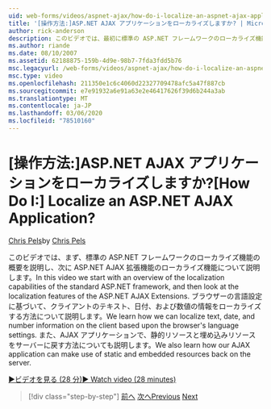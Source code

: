 ```yaml
---
uid: web-forms/videos/aspnet-ajax/how-do-i-localize-an-aspnet-ajax-application
title: '[操作方法:]ASP.NET AJAX アプリケーションをローカライズしますか? | Microsoft Docs'
author: rick-anderson
description: このビデオでは、最初に標準の ASP.NET フレームワークのローカライズ機能の概要を説明し、次に、のローカライズ機能について説明します。
ms.author: riande
ms.date: 08/10/2007
ms.assetid: 62188875-159b-4d9e-98b7-7fda3fdd5b76
msc.legacyurl: /web-forms/videos/aspnet-ajax/how-do-i-localize-an-aspnet-ajax-application
msc.type: video
ms.openlocfilehash: 211350e1c6c4060d22327709478afc5a47f887cb
ms.sourcegitcommit: e7e91932a6e91a63e2e46417626f39d6b244a3ab
ms.translationtype: MT
ms.contentlocale: ja-JP
ms.lasthandoff: 03/06/2020
ms.locfileid: "78510160"
---
```

# <a name="how-do-i-localize-an-aspnet-ajax-application"></a><span data-ttu-id="e6ef8-104">[操作方法:]ASP.NET AJAX アプリケーションをローカライズしますか?</span><span class="sxs-lookup"><span data-stu-id="e6ef8-104">[How Do I:] Localize an ASP.NET AJAX Application?</span></span>

<span data-ttu-id="e6ef8-105">[Chris Pels](https://twitter.com/chrispels)</span><span class="sxs-lookup"><span data-stu-id="e6ef8-105">by [Chris Pels](https://twitter.com/chrispels)</span></span>

<span data-ttu-id="e6ef8-106">このビデオでは、まず、標準の ASP.NET フレームワークのローカライズ機能の概要を説明し、次に ASP.NET AJAX 拡張機能のローカライズ機能について説明します。</span><span class="sxs-lookup"><span data-stu-id="e6ef8-106">In this video we start with an overview of the localization capabilities of the standard ASP.NET framework, and then look at the localization features of the ASP.NET AJAX Extensions.</span></span> <span data-ttu-id="e6ef8-107">ブラウザーの言語設定に基づいて、クライアントのテキスト、日付、および数値の情報をローカライズする方法について説明します。</span><span class="sxs-lookup"><span data-stu-id="e6ef8-107">We learn how we can localize text, date, and number information on the client based upon the browser's language settings.</span></span> <span data-ttu-id="e6ef8-108">また、AJAX アプリケーションで、静的リソースと埋め込みリソースをサーバーに戻す方法についても説明します。</span><span class="sxs-lookup"><span data-stu-id="e6ef8-108">We also learn how our AJAX application can make use of static and embedded resources back on the server.</span></span>

[<span data-ttu-id="e6ef8-109">&#9654;ビデオを見る (28 分)</span><span class="sxs-lookup"><span data-stu-id="e6ef8-109">&#9654; Watch video (28 minutes)</span></span>](https://channel9.msdn.com/Blogs/ASP-NET-Site-Videos/how-do-i-localize-an-aspnet-ajax-application)

> [!div class="step-by-step"]
> <span data-ttu-id="e6ef8-110">[前へ](how-do-i-implement-the-persistent-communications-pattern-with-the-updatepanel.md)
> [次へ](how-do-i-implement-the-persistent-communications-pattern-using-web-services.md)</span><span class="sxs-lookup"><span data-stu-id="e6ef8-110">[Previous](how-do-i-implement-the-persistent-communications-pattern-with-the-updatepanel.md)
[Next](how-do-i-implement-the-persistent-communications-pattern-using-web-services.md)</span></span>
